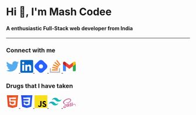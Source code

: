 <!-- HEADING -->

# Hi 👋, I'm Mash Codee

#### A enthusiastic Full-Stack web developer from India

---

### Connect with me

<a href="https://twitter.com/themashcodee">
<img width="35" src="./images/twitter.svg"/>
</a>
<a href="https://www.linkedin.com/in/themashcodee">
<img width="35" src="./images/linkedin.svg"/>
</a>

<a href="https://hashnode.com/@themashcodee">
<img width="35" src="./images/hashnode.svg"/>
</a>
<a href="https://stackoverflow.com/users/15689272/themashcodee">
<img width="35" src="./images/stackoverflow.svg"/>
</a>
<a href="mailto:codeemash@gmail.com">
<img width="35" src="./images/gmail.svg"/>
</a>

### Drugs that I have taken

<a href="https://www.w3schools.com/html">
<img width="35" src="./images/html.svg"/>
</a>
<a href="https://www.w3schools.com/css">
<img width="35" src="./images/css.svg"/>
</a>
<a href="https://www.w3schools.com/js">
<img width="35" src="./images/javascript.svg"/>
</a>
<a href="https://tailwindcss.com/">
<img width="35" src="./images/tailwindcss.svg"/>
</a>
<a href="https://sass-lang.com/">
<img width="35" src="./images/sass.svg"/>
</a>
